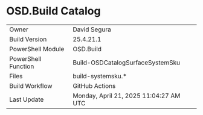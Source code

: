 ﻿# OSD.Build Catalog

| | |
|-|-|
| Owner | David Segura |
| Build Version | 25.4.21.1 |
| PowerShell Module | OSD.Build |
| PowerShell Function | Build-OSDCatalogSurfaceSystemSku |
| Files | build-systemsku.* |
| Build Workflow | GitHub Actions |
| Last Update | Monday, April 21, 2025 11:04:27 AM UTC |
